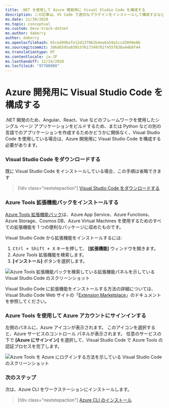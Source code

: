 ```yaml
---
title: .NET を使用して Azure 開発用に Visual Studio Code を構成する
description: この記事は、VS Code で適切なプラグインをインストールして構成するなど、Azure 開発用に Visual Studio Code を構成するのに役立ちます
ms.date: 11/30/2020
ms.topic: conceptual
ms.custom: devx-track-dotnet
ms.author: daberry
author: daberry
ms.openlocfilehash: 65ced99befe12d137062b4ea6a59a1ccd3099e0b
ms.sourcegitcommit: 3d6d6595a03915f617349781f455f838a44b0f44
ms.translationtype: HT
ms.contentlocale: ja-JP
ms.lasthandoff: 12/19/2020
ms.locfileid: "97700988"
---
```

# <a name="configure-visual-studio-code-for-azure-development"></a>Azure 開発用に Visual Studio Code を構成する

.NET 開発のため、Angular、React、Vue などのフレームワークを使用したシングル ページ アプリケーションをビルドするため、または Python などの別の言語でのアプリケーションを作成するためかどうかに関係なく、Visual Studio Code を使用している場合は、Azure 開発用に Visual Studio Code を構成する必要があります。

### <a name="download-visual-studio-code"></a>Visual Studio Code をダウンロードする

既に Visual Studio Code をインストールしている場合、この手順は省略できます

> [!div class="nextstepaction"]
> [Visual Studio Code をダウンロードする](https://code.visualstudio.com/download)

### <a name="install-the-azure-tools-extension-pack"></a>Azure Tools 拡張機能パックをインストールする

[Azure Tools 拡張機能パック](https://marketplace.visualstudio.com/items?itemName=ms-vscode.vscode-node-azure-pack)は、Azure App Service、Azure Functions、Azure Storage、Cosmos DB、Azure Virtual Machines を使用するためのすべての拡張機能を 1 つの便利なパッケージに収めたものです。

Visual Studio Code から拡張機能をインストールするには:

1. <kbd>Ctrl + Shift + X</kbd> キーを押して、 **[拡張機能]** ウィンドウを開きます。
1. *Azure Tools* 拡張機能を検索します。
1. **[インストール]** ボタンを選択します。

![Azure Tools 拡張機能パックを検索している拡張機能パネルを示している Visual Studio Code のスクリーンショット](./media/visual-studio-code-azure-tools.png)

Visual Studio Code に拡張機能をインストールする方法の詳細については、Visual Studio Code Web サイトの「[Extension Marketplace](https://code.visualstudio.com/docs/editor/extension-gallery)」のドキュメントを参照してください。

### <a name="sign-in-to-your-azure-account-with-azure-tools"></a>Azure Tools を使用して Azure アカウントにサインインする

左側のパネルに、Azure アイコンが表示されます。 このアイコンを選択すると、Azure サービスのコントロール パネルが表示されます。 任意のサービスの下で **[Azure にサインイン]** を選択して、Visual Studio Code で Azure Tools の認証プロセスを完了します。

![Azure Tools を Azure にログインする方法を示している Visual Studio Code のスクリーンショット](./media/visual-studio-code-azure-login.png)

### <a name="next-steps"></a>次のステップ

次は、Azure CLI をワークステーションにインストールします。

> [!div class="nextstepaction"]
> [Azure CLI のインストール](./install-azure-cli.md)
